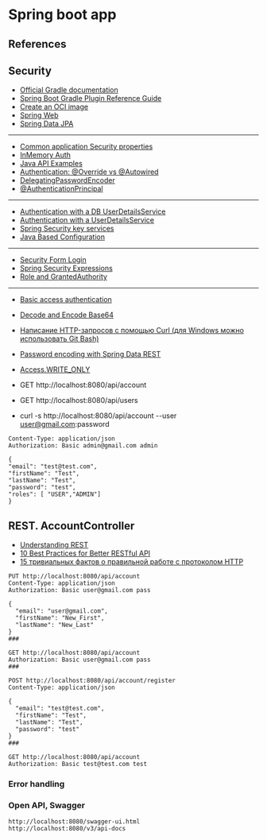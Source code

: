 # Spring boot app

## References

## Security
* [Official Gradle documentation](https://docs.gradle.org)
* [Spring Boot Gradle Plugin Reference Guide](https://docs.spring.io/spring-boot/docs/2.6.1/gradle-plugin/reference/html/)
* [Create an OCI image](https://docs.spring.io/spring-boot/docs/2.6.1/gradle-plugin/reference/html/#build-image)
* [Spring Web](https://docs.spring.io/spring-boot/docs/2.6.1/reference/htmlsingle/#boot-features-developing-web-applications)
* [Spring Data JPA](https://docs.spring.io/spring-boot/docs/2.6.1/reference/htmlsingle/#boot-features-jpa-and-spring-data)

***
* [Common application Security properties](https://docs.spring.io/spring-boot/docs/current/reference/html/appendix-application-properties.html#security-properties)
* [InMemory Auth](https://www.techiedelight.com/form-based-authentication-in-spring-boot-security/)
* [Java API Examples](https://www.programcreek.com/java-api-examples/)
* [Authentication: @Override vs @Autowired](https://stackoverflow.com/questions/42316643/548473)
* [DelegatingPasswordEncoder](https://docs.spring.io/spring-security/site/docs/current/reference/html5/#authentication-password-storage-dpe)
* [@AuthenticationPrincipal](https://docs.spring.io/spring-security/site/docs/current/reference/htmlsingle/#mvc-authentication-principal)

***
* [Authentication with a DB UserDetailsService](https://www.baeldung.com/spring-security-authentication-with-a-database)
* [Authentication with a UserDetailsService](https://www.codeflow.site/ru/article/spring-security-authentication-with-a-database)
* [Spring Security key services](https://ru.wikibooks.org/wiki/Spring_Security/%D0%9A%D0%BB%D1%8E%D1%87%D0%B5%D0%B2%D1%8B%D0%B5_%D1%81%D0%B5%D1%80%D0%B2%D0%B8%D1%81%D1%8B_Spring_Security)
* [Java Based Configuration](https://www.tutorialspoint.com/spring/spring_java_based_configuration.htm)

*** 
* [Security Form Login](https://www.baeldung.com/spring-security-login)
* [Spring Security Expressions](https://www.baeldung.com/spring-security-expressions)
* [Role and GrantedAuthority](https://stackoverflow.com/a/19542316/548473)

***
* [Basic access authentication](https://en.wikipedia.org/wiki/Basic_access_authentication)
* [Decode and Encode Base64](https://decodebase64.com/)
* [Написание HTTP-запросов с помощью Curl (для Windows можно использовать Git Bash)](http://rus-linux.net/lib.php?name=/MyLDP/internet/curlrus.html)
* [Password encoding with Spring Data REST](https://stackoverflow.com/questions/30260582/548473)
* [Access.WRITE_ONLY](https://stackoverflow.com/a/12505165/548473)


* GET http://localhost:8080/api/account
* GET http://localhost:8080/api/users
* curl -s http://localhost:8080/api/account --user user@gmail.com:password
```POST http://localhost:8080/api/users
Content-Type: application/json
Authorization: Basic admin@gmail.com admin

{
"email": "test@test.com",
"firstName": "Test",
"lastName": "Test",
"password": "test",
"roles": [ "USER","ADMIN"]
}
```

## REST. AccountController

* [Understanding REST](http://spring-projects.ru/understanding/rest/)
* [10 Best Practices for Better RESTful API](https://medium.com/@mwaysolutions/10-best-practices-for-better-restful-api-cbe81b06f291)
* [15 тривиальных фактов о правильной работе с протоколом HTTP](https://habr.com/ru/company/yandex/blog/265569/)

```
PUT http://localhost:8080/api/account
Content-Type: application/json
Authorization: Basic user@gmail.com pass

{
  "email": "user@gmail.com",
  "firstName": "New_First",
  "lastName": "New_Last"
}
###

GET http://localhost:8080/api/account
Authorization: Basic user@gmail.com pass
###

POST http://localhost:8080/api/account/register
Content-Type: application/json

{
  "email": "test@test.com",
  "firstName": "Test",
  "lastName": "Test",
  "password": "test"
}
###

GET http://localhost:8080/api/account
Authorization: Basic test@test.com test
```

### Error handling


### Open API, Swagger

```aidl
http://localhost:8080/swagger-ui.html
http://localhost:8080/v3/api-docs
```